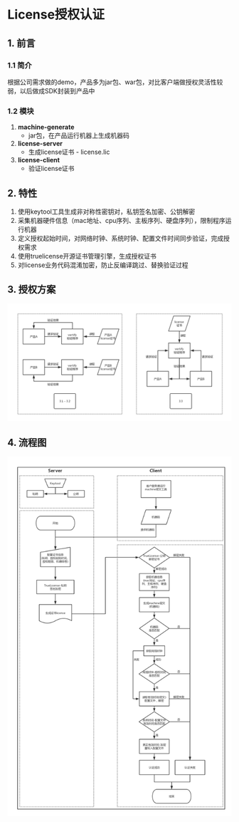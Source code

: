 # License授权认证
## 1. 前言
### 1.1 简介
根据公司需求做的demo，产品多为jar包、war包，对比客户端做授权灵活性较弱，以后做成SDK封装到产品中
### 1.2 模块
1. **machine-generate**
   * jar包，在产品运行机器上生成机器码
2. **license-server**
   * 生成license证书 - license.lic 
3. **license-client**
   * 验证license证书
## 2. 特性
1. 使用keytool工具生成非对称性密钥对，私钥签名加密、公钥解密
2. 采集机器硬件信息（mac地址、cpu序列、主板序列、硬盘序列），限制程序运行机器
3. 定义授权起始时间，对网络时钟、系统时钟、配置文件时间同步验证，完成授权需求
4. 使用truelicense开源证书管理引擎，生成授权证书
5. 对license业务代码混淆加密，防止反编译跳过、替换验证过程
## 3. 授权方案
![avatar](./resource/image/license-plan.jpg)
## 4. 流程图
![avatar](./resource/image/license-flow.jpg)
